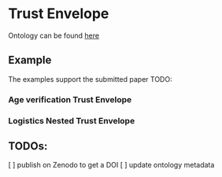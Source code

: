 # Trust Envelope

Ontology can be found [here](./trustenvelope.ttl)

## Example

The examples support the submitted paper TODO:

### Age verification Trust Envelope

### Logistics Nested Trust Envelope

## TODOs:

[ ] publish on Zenodo to get a DOI
    [ ] update ontology metadata 